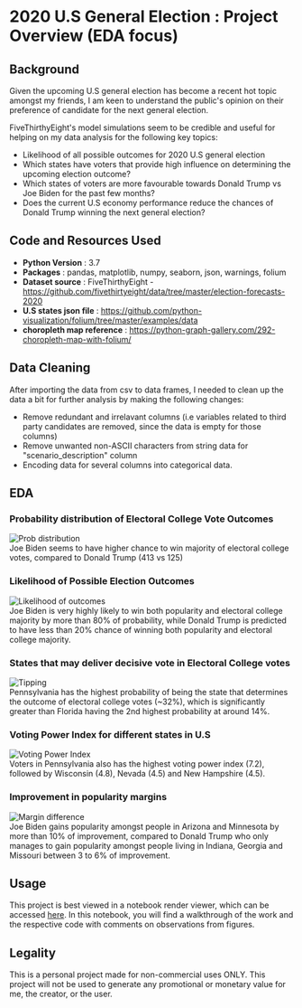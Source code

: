 # 2020 U.S General Election : Project Overview (EDA focus)

**Background**
---
Given the upcoming U.S general election has become a recent hot topic amongst my friends, I am keen to understand the public's opinion on their preference of candidate for the next general election. 

FiveThirthyEight's model simulations seem to be credible and useful for helping on my data analysis for the following key topics:
- Likelihood of all possible outcomes for 2020 U.S general election
- Which states have voters that provide high influence on determining the upcoming election outcome?
- Which states of voters are more favourable towards Donald Trump vs Joe Biden for the past few months?
- Does the current U.S economy performance reduce the chances of Donald Trump winning the next general election?

**Code and Resources Used**
---
- **Python Version** : 3.7
- **Packages** : pandas, matplotlib, numpy, seaborn, json, warnings, folium
- **Dataset source** : FiveThirthyEight - https://github.com/fivethirtyeight/data/tree/master/election-forecasts-2020
- **U.S states json file** : https://github.com/python-visualization/folium/tree/master/examples/data
- **choropleth map reference** : https://python-graph-gallery.com/292-choropleth-map-with-folium/

**Data Cleaning**
---
After importing the data from csv to data frames, I needed to clean up the data a bit for further analysis by making the following changes:
- Remove redundant and irrelavant columns (i.e variables related to third party candidates are removed, since the data is empty for those columns)
- Remove unwanted non-ASCII characters from string data for "scenario_description" column
- Encoding data for several columns into categorical data.

**EDA**
---
### Probability distribution of Electoral College Vote Outcomes
![Prob  distribution](https://user-images.githubusercontent.com/34255556/93668271-ea023e80-fabd-11ea-8c4d-2a3ac4879f6e.png)<br/>
Joe Biden seems to have higher chance to win majority of electoral college votes, compared to Donald Trump (413 vs 125)

### Likelihood of Possible Election Outcomes
![Likelihood of outcomes](https://user-images.githubusercontent.com/34255556/93668240-cdfe9d00-fabd-11ea-9974-524796456846.png)<br/>
Joe Biden is very highly likely to win both popularity and electoral college majority by more than 80% of probability, while Donald Trump is predicted to have less than 20% chance of winning both popularity and electoral college majority.

### States that may deliver decisive vote in Electoral College votes
![Tipping](https://user-images.githubusercontent.com/34255556/93668083-ef12be00-fabc-11ea-9a7d-2d0fb67676e7.PNG)<br/>
Pennsylvania has the highest probability of being the state that determines the outcome of electoral college votes (~32%), which is significantly greater than Florida having the 2nd highest probability at around 14%.

### Voting Power Index for different states in U.S
![Voting Power Index](https://user-images.githubusercontent.com/34255556/93668084-f0dc8180-fabc-11ea-91ce-be468cd88071.PNG)<br/>
Voters in Pennsylvania also has the highest voting power index (7.2), followed by Wisconsin (4.8), Nevada (4.5) and New Hampshire (4.5).

### Improvement in popularity margins
![Margin difference](https://user-images.githubusercontent.com/34255556/93668168-80823000-fabd-11ea-96fb-66a4ebad5268.PNG)<br/>
Joe Biden gains popularity amongst people in Arizona and Minnesota by more than 10% of improvement, compared to Donald Trump who only manages to gain popularity amongst people living in Indiana, Georgia and Missouri between 3 to 6% of improvement. 

**Usage**
---
This project is best viewed in a notebook render viewer, which can be accessed [here](https://nbviewer.jupyter.org/github/YXLiaw/2020-U.S-General-Election/blob/master/2020%20U.S%20General%20Election.ipynb?flush_cache=true). In this notebook, you will find a walkthrough of the work and the respective code with comments on observations from figures.

**Legality**
---
This is a personal project made for non-commercial uses ONLY. This project will not be used to generate any promotional or monetary value for me, the creator, or the user.
